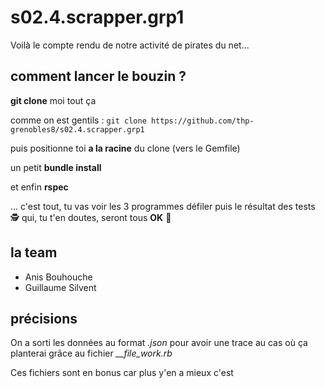 # s02.4.scrapper.grp1

Voilà le compte rendu de notre activité de pirates du net...

## comment lancer le bouzin ?

**git clone** moi tout ça

comme on est gentils :
`git clone https://github.com/thp-grenobles8/s02.4.scrapper.grp1`

puis positionne toi **a la racine** du clone (vers le Gemfile)

un petit **bundle install**

et enfin **rspec**

... c'est tout, tu vas voir les 3 programmes défiler
puis le résultat des tests 🕵 qui, tu t'en doutes, seront tous **OK** 🙌

## la team

- Anis Bouhouche
- Guillaume Silvent

## précisions

On a sorti les données au format *.json*
pour avoir une trace au cas où ça planterai
grâce au fichier *__file_work.rb*

Ces fichiers sont en bonus car plus y'en a mieux c'est
